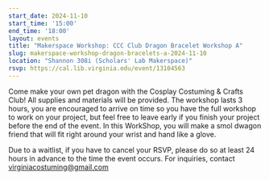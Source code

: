 ```yaml
---
start_date: 2024-11-10
start_time: '15:00'
end_time: '18:00'
layout: events
title: "Makerspace Workshop: CCC Club Dragon Bracelet Workshop A"
slug: makerspace-workshop-dragon-bracelets-a-2024-11-10
location: "Shannon 308i (Scholars' Lab Makerspace)"
rsvp: https://cal.lib.virginia.edu/event/13104563
---
```

Come make your own pet dragon with the Cosplay Costuming & Crafts Club! All supplies and materials will be provided. The workshop lasts 3 hours, you are encouraged to arrive on time so you have the full workshop to work on your project, but feel free to leave early if you finish your project before the end of the event. In this WorkShop, you will make a smol dwagon friend that will fit right around your wrist and hand like a glove.

Due to a waitlist, if you have to cancel your RSVP, please do so at least 24 hours in advance to the time the event occurs. For inquiries, contact virginiacostuming@gmail.com
